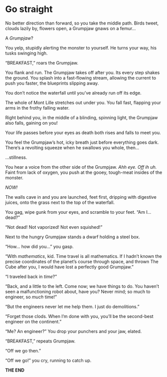 # Go straight

No better direction than forward, so you take the middle path. Birds tweet, clouds lazily by, flowers open, a Grumpjaw gnaws on a femur…

A _Grumpjaw_?

You yelp, stupidly alerting the monster to yourself. He turns your way, his tusks swinging high.

“BREAKFAST,” roars the Grumpjaw.

You flank and run. The Grumpjaw takes off after you. Its every step shakes the ground. You splash into a fast-flowing stream, allowing the current to push you faster, the blueprints slipping away.

You don’t notice the waterfall until you’ve already run off its edge.

The whole of Mont Lille stretches out under you. You fall fast, flapping your arms in the frothy falling water.

Right behind you, in the middle of a blinding, spinning light, the Grumpjaw also falls, gaining on you!

Your life passes before your eyes as death both rises and falls to meet you.

You feel the Grumpjaw’s hot, icky breath just before everything goes dark. There’s a revolting squeeze when he swallows you whole, then…

…stillness.

You hear a voice from the other side of the Grumpjaw. _Ahh eye. Off ih uh._ Faint from lack of oxygen, you push at the gooey, tough-meat insides of the monster.

_NOW!_

The walls cave in and you are launched, feet first, dripping with digestive juices, onto the grass next to the top of the waterfall.

You gag, wipe gunk from your eyes, and scramble to your feet. “Am I… dead?”

“Not dead! Not vaporized! Not even squished!”

Next to the hungry Grumpjaw stands a dwarf holding a steel box.

“How… how did you…” you gasp.

“With _mathematics_, kid. Time travel is all mathematics. If I hadn’t known the precise coordinates of the planet’s course through space, and thrown The Cube after you, I would have lost a perfectly good Grumpjaw.”

“I traveled back in _time_?”

“Back, and a little to the left. Come now; we have things to do. You haven’t seen a malfunctioning robot about, have you? Never mind; so much to engineer, so _much_ time!”

“But the engineers never let me help them. I just do demolitions.”

“Forget those clods. When I’m done with you, you’ll be the second-best engineer on the continent.”

“Me? An engineer?” You drop your punchers and your jaw, elated.

“BREAKFAST,” repeats Grumpjaw.

“Off we go then.”

“Off we go!” you cry, running to catch up.

**THE END**

